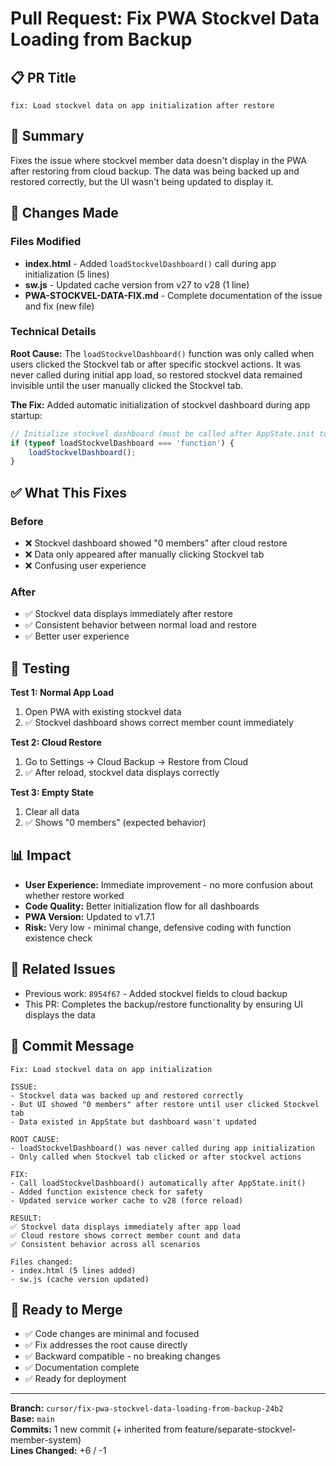 # Pull Request: Fix PWA Stockvel Data Loading from Backup

## 📋 PR Title
```
fix: Load stockvel data on app initialization after restore
```

## 🎯 Summary

Fixes the issue where stockvel member data doesn't display in the PWA after restoring from cloud backup. The data was being backed up and restored correctly, but the UI wasn't being updated to display it.

## 🔧 Changes Made

### Files Modified
- **index.html** - Added `loadStockvelDashboard()` call during app initialization (5 lines)
- **sw.js** - Updated cache version from v27 to v28 (1 line)
- **PWA-STOCKVEL-DATA-FIX.md** - Complete documentation of the issue and fix (new file)

### Technical Details

**Root Cause:** 
The `loadStockvelDashboard()` function was only called when users clicked the Stockvel tab or after specific stockvel actions. It was never called during initial app load, so restored stockvel data remained invisible until the user manually clicked the Stockvel tab.

**The Fix:**
Added automatic initialization of stockvel dashboard during app startup:
```javascript
// Initialize stockvel dashboard (must be called after AppState.init to load saved data)
if (typeof loadStockvelDashboard === 'function') {
    loadStockvelDashboard();
}
```

## ✅ What This Fixes

### Before
- ❌ Stockvel dashboard showed "0 members" after cloud restore
- ❌ Data only appeared after manually clicking Stockvel tab
- ❌ Confusing user experience

### After
- ✅ Stockvel data displays immediately after restore
- ✅ Consistent behavior between normal load and restore
- ✅ Better user experience

## 🧪 Testing

**Test 1: Normal App Load**
1. Open PWA with existing stockvel data
2. ✅ Stockvel dashboard shows correct member count immediately

**Test 2: Cloud Restore**
1. Go to Settings → Cloud Backup → Restore from Cloud
2. ✅ After reload, stockvel data displays correctly

**Test 3: Empty State**
1. Clear all data
2. ✅ Shows "0 members" (expected behavior)

## 📊 Impact

- **User Experience:** Immediate improvement - no more confusion about whether restore worked
- **Code Quality:** Better initialization flow for all dashboards
- **PWA Version:** Updated to v1.7.1
- **Risk:** Very low - minimal change, defensive coding with function existence check

## 🔗 Related Issues

- Previous work: `8954f67` - Added stockvel fields to cloud backup
- This PR: Completes the backup/restore functionality by ensuring UI displays the data

## 📝 Commit Message
```
Fix: Load stockvel data on app initialization

ISSUE:
- Stockvel data was backed up and restored correctly
- But UI showed "0 members" after restore until user clicked Stockvel tab
- Data existed in AppState but dashboard wasn't updated

ROOT CAUSE:
- loadStockvelDashboard() was never called during app initialization
- Only called when Stockvel tab clicked or after stockvel actions

FIX:
- Call loadStockvelDashboard() automatically after AppState.init()
- Added function existence check for safety
- Updated service worker cache to v28 (force reload)

RESULT:
✅ Stockvel data displays immediately after app load
✅ Cloud restore shows correct member count and data
✅ Consistent behavior across all scenarios

Files changed:
- index.html (5 lines added)
- sw.js (cache version updated)
```

## 🚀 Ready to Merge

- ✅ Code changes are minimal and focused
- ✅ Fix addresses the root cause directly
- ✅ Backward compatible - no breaking changes
- ✅ Documentation complete
- ✅ Ready for deployment

---

**Branch:** `cursor/fix-pwa-stockvel-data-loading-from-backup-24b2`  
**Base:** `main`  
**Commits:** 1 new commit (+ inherited from feature/separate-stockvel-member-system)  
**Lines Changed:** +6 / -1
